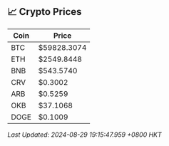 ## 📈 Crypto Prices

| Coin | Price |
| ---- | ----- |
| BTC | $59828.3074 |
| ETH | $2549.8448 |
| BNB | $543.5740 |
| CRV | $0.3002 |
| ARB | $0.5259 |
| OKB | $37.1068 |
| DOGE | $0.1009 |

_Last Updated: 2024-08-29 19:15:47.959 +0800 HKT_